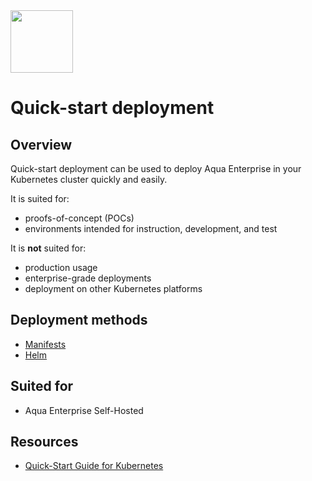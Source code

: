 <img src="https://avatars3.githubusercontent.com/u/12783832?s=200&v=4" height="100" width="100" />

# Quick-start deployment

## Overview

Quick-start deployment can be used to deploy Aqua Enterprise in your Kubernetes cluster quickly and easily. 

It is suited for:
- proofs-of-concept (POCs)
- environments intended for instruction, development, and test

It is **not** suited for:
- production usage
- enterprise-grade deployments
- deployment on other Kubernetes platforms

## Deployment methods
- [Manifests](./kubernetes_and_openshift/manifests)
- [Helm](./kubernetes_and_openshift/helm)

## Suited for
- Aqua Enterprise Self-Hosted

## Resources
- [Quick-Start Guide for Kubernetes](https://docs.aquasec.com/docs/quick-start-guide-for-kubernetes)